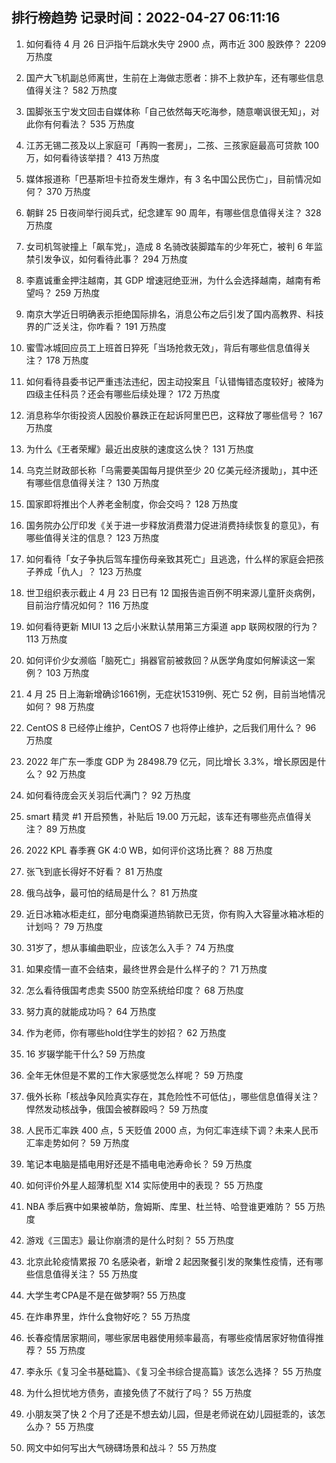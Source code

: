 
## 排行榜趋势 记录时间：2022-04-27 06:11:16
  
  1. 如何看待  4 月 26 日沪指午后跳水失守 2900 点，两市近 300 股跌停？ 2209 万热度
    
  2. 国产大飞机副总师离世，生前在上海做志愿者：排不上救护车，还有哪些信息值得关注？ 582 万热度
    
  3. 国脚张玉宁发文回击自媒体称「自己依然每天吃海参，随意嘲讽很无知」，对此你有何看法？ 535 万热度
    
  4. 江苏无锡二孩及以上家庭可「再购一套房」，二孩、三孩家庭最高可贷款 100 万，如何看待该举措？ 413 万热度
    
  5. 媒体报道称「巴基斯坦卡拉奇发生爆炸，有 3 名中国公民伤亡」，目前情况如何？ 370 万热度
    
  6. 朝鲜 25 日夜间举行阅兵式，纪念建军 90 周年，有哪些信息值得关注？ 328 万热度
    
  7. 女司机驾驶撞上「飙车党」，造成 8 名骑改装脚踏车的少年死亡，被判 6 年监禁引发争议，如何看待此事？ 294 万热度
    
  8. 李嘉诚重金押注越南，其 GDP 增速冠绝亚洲，为什么会选择越南，越南有希望吗？ 259 万热度
    
  9. 南京大学近日明确表示拒绝国际排名，消息公布之后引发了国内高教界、科技界的广泛关注，你咋看？ 191 万热度
    
  10. 蜜雪冰城回应员工上班首日猝死「当场抢救无效」，背后有哪些信息值得关注？ 178 万热度
    
  11. 如何看待县委书记严重违法违纪，因主动投案且「认错悔错态度较好」被降为四级主任科员？还会有哪些后续处理？ 172 万热度
    
  12. 消息称华尔街投资人因股价暴跌正在起诉阿里巴巴，这释放了哪些信号？ 167 万热度
    
  13. 为什么《王者荣耀》最近出皮肤的速度这么快？ 131 万热度
    
  14. 乌克兰财政部长称「乌需要美国每月提供至少 20 亿美元经济援助」，其中还有哪些信息值得关注？ 130 万热度
    
  15. 国家即将推出个人养老金制度，你会交吗？ 128 万热度
    
  16. 国务院办公厅印发《关于进一步释放消费潜力促进消费持续恢复的意见》，有哪些值得关注的信息？ 123 万热度
    
  17. 如何看待「女子争执后驾车撞伤母亲致其死亡」且逃逸，什么样的家庭会把孩子养成「仇人」？ 123 万热度
    
  18. 世卫组织表示截止 4 月 23 日已有 12 国报告逾百例不明来源儿童肝炎病例，目前治疗情况如何？ 116 万热度
    
  19. 如何看待更新 MIUI 13 之后小米默认禁用第三方渠道 app 联网权限的行为？ 113 万热度
    
  20. 如何评价少女濒临「脑死亡」捐器官前被救回？从医学角度如何解读这一案例？ 103 万热度
    
  21. 4 月 25 日上海新增确诊1661例，无症状15319例、死亡 52 例，目前当地情况如何？ 98 万热度
    
  22. CentOS 8 已经停止维护，CentOS 7 也将停止维护，之后我们用什么？ 96 万热度
    
  23. 2022 年广东一季度 GDP 为 28498.79 亿元，同比增长 3.3%，增长原因是什么？ 92 万热度
    
  24. 如何看待庞会灭关羽后代满门？ 92 万热度
    
  25. smart 精灵 #1 开启预售，补贴后 19.00 万元起，该车还有哪些亮点值得关注？ 89 万热度
    
  26. 2022 KPL 春季赛 GK 4:0 WB，如何评价这场比赛？ 88 万热度
    
  27. 张飞到底长得好不好看？ 81 万热度
    
  28. 俄乌战争，最可怕的结局是什么？ 81 万热度
    
  29. 近日冰箱冰柜走红，部分电商渠道热销款已无货，你有购入大容量冰箱冰柜的计划吗？ 79 万热度
    
  30. 31岁了，想从事编曲职业，应该怎么入手？ 74 万热度
    
  31. 如果疫情一直不会结束，最终世界会是什么样子的？ 71 万热度
    
  32. 怎么看待俄国考虑卖 S500 防空系统给印度？ 68 万热度
    
  33. 努力真的就能成功吗？ 64 万热度
    
  34. 作为老师，你有哪些hold住学生的妙招？ 62 万热度
    
  35. 16 岁辍学能干什么? 59 万热度
    
  36. 全年无休但是不累的工作大家感觉怎么样呢？ 59 万热度
    
  37. 俄外长称「核战争风险真实存在，其危险性不可低估」，哪些信息值得关注？悍然发动核战争，俄国会被群殴吗？ 59 万热度
    
  38. 人民币汇率跌 400 点，5 天贬值 2000 点，为何汇率连续下调？未来人民币汇率走势如何？ 59 万热度
    
  39. 笔记本电脑是插电用好还是不插电电池寿命长？ 59 万热度
    
  40. 如何评价外星人超薄机型 X14 实际使用中的表现？ 55 万热度
    
  41. NBA 季后赛中如果被单防，詹姆斯、库里、杜兰特、哈登谁更难防？ 55 万热度
    
  42. 游戏《三国志》最让你崩溃的是什么时刻？ 55 万热度
    
  43. 北京此轮疫情累报 70 名感染者，新增 2 起因聚餐引发的聚集性疫情，还有哪些信息值得关注？ 55 万热度
    
  44. 大学生考CPA是不是在做梦啊? 55 万热度
    
  45. 在炸串界里，炸什么食物好吃？ 55 万热度
    
  46. 长春疫情居家期间，哪些家居电器使用频率最高，有哪些疫情居家好物值得推荐？ 55 万热度
    
  47. 李永乐《复习全书基础篇》、《复习全书综合提高篇》该怎么选择？ 55 万热度
    
  48. 为什么担忧地方债务，直接免债了不就行了吗？ 55 万热度
    
  49. 小朋友哭了快 2 个月了还是不想去幼儿园，但是老师说在幼儿园挺乖的，该怎么办？ 55 万热度
    
  50. 网文中如何写出大气磅礴场景和战斗？ 55 万热度
    